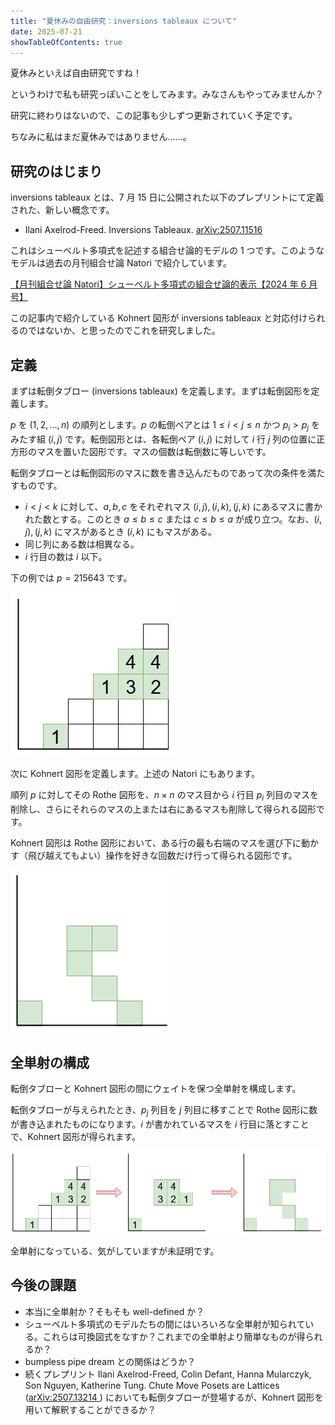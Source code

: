 ```yaml
---
title: "夏休みの自由研究：inversions tableaux について"
date: 2025-07-21
showTableOfContents: true
---
```


夏休みといえば自由研究ですね！

というわけで私も研究っぽいことをしてみます。みなさんもやってみませんか？

研究に終わりはないので、この記事も少しずつ更新されていく予定です。

ちなみに私はまだ夏休みではありません……。

## 研究のはじまり

inversions tableaux とは、7 月 15 日に公開された以下のプレプリントにて定義された、新しい概念です。

- Ilani Axelrod-Freed. Inversions Tableaux. [arXiv:2507.11516](https://arxiv.org/abs/2507.11516)

これはシューベルト多項式を記述する組合せ論的モデルの 1 つです。このようなモデルは過去の月刊組合せ論 Natori で紹介しています。

[【月刊組合せ論 Natori】シューベルト多項式の組合せ論的表示【2024 年 6 月号】](../../natori/202406/)

この記事内で紹介している Kohnert 図形が inversions tableaux と対応付けられるのではないか、と思ったのでこれを研究しました。

## 定義

まずは転倒タブロー (inversions tableaux) を定義します。まずは転倒図形を定義します。

$p$ を $(1,2,\ldots,n)$ の順列とします。$p$ の転倒ペアとは $1\le i<j\le n$ かつ $p_i>p_j$ をみたす組 $(i,j)$ です。転倒図形とは、各転倒ペア $(i,j)$ に対して $i$ 行 $j$ 列の位置に正方形のマスを置いた図形です。マスの個数は転倒数に等しいです。

転倒タブローとは転倒図形のマスに数を書き込んだものであって次の条件を満たすものです。

- $i<j<k$ に対して、$a,b,c$ をそれぞれマス $(i,j),(i,k),(j,k)$ にあるマスに書かれた数とする。このとき $a\le b\le c$ または $c\le b\le a$ が成り立つ。なお、$(i,j),(j,k)$ にマスがあるとき $(i,k)$ にもマスがある。
- 同じ列にある数は相異なる。
- $i$ 行目の数は $i$ 以下。

下の例では $p=215643$ です。

![](./1.png)

次に Kohnert 図形を定義します。上述の Natori にもあります。

順列 $p$ に対してその Rothe 図形を、$n\times n$ のマス目から $i$ 行目 $p_i$ 列目のマスを削除し、さらにそれらのマスの上または右にあるマスも削除して得られる図形です。

Kohnert 図形は Rothe 図形において、ある行の最も右端のマスを選び下に動かす（飛び越えてもよい）操作を好きな回数だけ行って得られる図形です。

![](./2.png)

## 全単射の構成

転倒タブローと Kohnert 図形の間にウェイトを保つ全単射を構成します。

転倒タブローが与えられたとき、$p_j$ 列目を $j$ 列目に移すことで Rothe 図形に数が書き込まれたものになります。$i$ が書かれているマスを $i$ 行目に落とすことで、Kohnert 図形が得られます。

![](./3.png)

全単射になっている、気がしていますが未証明です。

## 今後の課題

- 本当に全単射か？そもそも well-defined か？
- シューベルト多項式のモデルたちの間にはいろいろな全単射が知られている。これらは可換図式をなすか？これまでの全単射より簡単なものが得られるか？
- bumpless pipe dream との関係はどうか？
- 続くプレプリント Ilani Axelrod-Freed, Colin Defant, Hanna Mularczyk, Son Nguyen, Katherine Tung. Chute Move Posets are Lattices ([arXiv:2507.13214
](https://arxiv.org/abs/2507.13214)) においても転倒タブローが登場するが、Kohnert 図形を用いて解釈することができるか？
